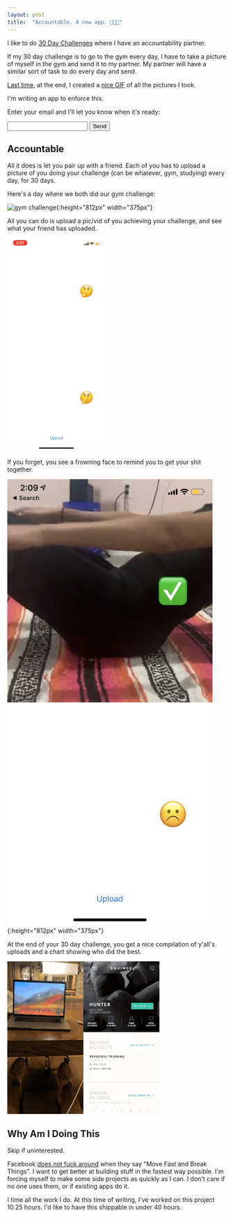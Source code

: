 ```yaml
---
layout: post
title:  "Accountable. A new app. 👨🏼‍💻"
---
```


I like to do [30 Day Challenges](http://huntermonk.com/2018/04/29/30-day-challenge.html) where I have an accountability partner.

If my 30 day challenge is to go to the gym every day, I have to take a picture of myself in the gym and send it to my partner. My partner will have a similar sort of task to do every day and send.

[Last time](http://huntermonk.com/2018/05/13/30-day-challenge-update.html), at the end, I created a [nice GIF](http://huntermonk.com/2018/05/31/30-day-challenge-complete.html) of all the pictures I took.

I'm writing an app to enforce this.

Enter your email and I'll let you know when it's ready:
<form action="https://getform.io/f/243ccb1f-2d45-48ca-9a0d-313e469dc2e8" method="POST" enctype="multipart/form-data">
    <input type="email" name="email">
    <button type="submit">Send</button>
</form>

## Accountable
All it does is let you pair up with a friend. Each of you has to upload a picture of you doing your challenge (can be whatever, gym, studying) every day, for 30 days. 

Here's a day where we both did our gym challenge:

![gym challenge](/img/accountable/both.png){:height="812px" width="375px"}

All you can do is upload a pic/vid of you achieving your challenge, and see what your friend has uploaded.

![upload](/img/accountable/both.gif)

If you forget, you see a frowning face to remind you to get your shit together.

![upload](/img/accountable/one-missing.png){:height="812px" width="375px"}

At the end of your 30 day challenge, you get a nice compilation of y'all's uploads and a chart showing who did the best.

![30 day challenge gif](/img/30-day.gif)

## Why Am I Doing This
Skip if uninterested.

Facebook [does not fuck around](http://huntermonk.com/2019/05/02/so-far-at-fb.html) when they say "Move Fast and Break Things". I want to get better at building stuff in the fastest way possible. I'm forcing myself to make some side projects as quickly as I can. I don't care if no one uses them, or if existing apps do it.

I time all the work I do. At this time of writing, I've worked on this project 10.25 hours. I'd like to have this shippable in under 40 hours.
